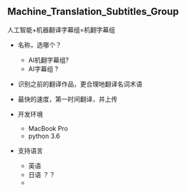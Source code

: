 ## Machine_Translation_Subtitles_Group
人工智能+机器翻译字幕组=机翻字幕组

- 名称，选哪个？
    - AI机翻字幕组?
    - AI字幕组 ?

- 识别之前的翻译作品，更合理地翻译名词术语
- 最快的速度，第一时间翻译，并上传



- 开发环境
    - MacBook Pro
    - python 3.6
    
- 支持语言
    - 英语
    - 日语 ？？
    - 
